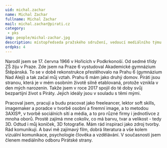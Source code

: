 ```yaml
---
uid: michal.zachar
name: Michal Zachar
fullname: Michal Zachar
mail: michal.zachar@pirati.cz
category: 
 - pks
img: people/michal-zachar.jpg
description: místopředseda pražského sdružení, vedoucí mediálního týmu KS Praha
ordpks: 4
---
```


Narodil jsem se 17. června 1966 v Hořicích v Podkrkonoší. Od sedmé třídy ZŠ žiju v Praze. Zde jsem na Praze 6 vystudoval Akademické gymnázium Štěpánská. To se v době rekonstrukce přestěhovalo na Prahu 6 (gymnázium Nad Alejí) a tak začal můj vztah. Prahu 6 mám jako druhý domov. Piráti jsou stranou, která je v mém osobním životě silně etablovaná, protože vznikla v den mých narozenin. Takže jsem v roce 2017 spojil do té doby svůj bezpartijní život s Piráty. Jejich ideály jsou v souladu s těmi mými. 

Pracoval jsem, pracuji a budu pracovat jako freeleancer, lektor soft skills, imagemaker a poradce v tvorbě osobní a firemní image, a to metodou 3AXIS®, v tvorbě sociálních sítí a média, a to pro různé firmy i jednotlivce z mnoha oborů. Prostě zajímá mne cokoliv, co má barvu, tvar a velikost - tedy 3D. Odtud i můj koníček, 3D fotografie. Mám rád inspiraci jako zdroj tvorby. Rád komunikuji. A baví mě zajímavý film, dobrá literatura a vše kolem vizuální komunikace, psychologie člověka a vzdělávání. V současnosti jsem členem mediálního odboru Pirátské strany.

